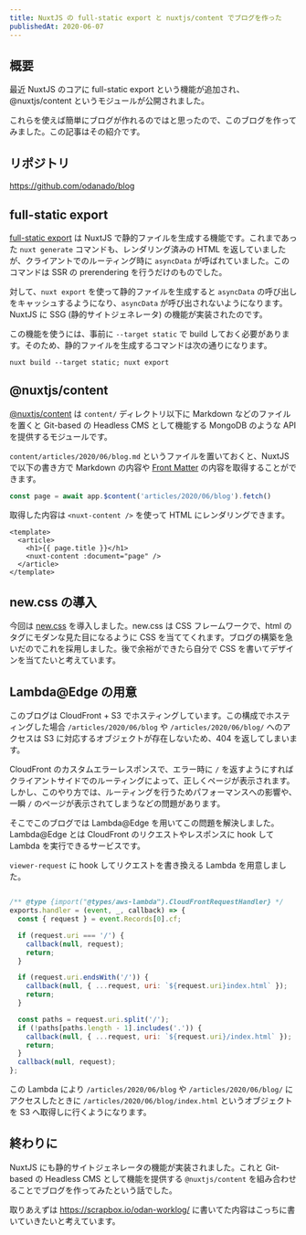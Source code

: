```yaml
---
title: NuxtJS の full-static export と nuxtjs/content でブログを作った
publishedAt: 2020-06-07
---
```


## 概要
最近 NuxtJS のコアに full-static export という機能が追加され、@nuxtjs/content というモジュールが公開されました。

これらを使えば簡単にブログが作れるのではと思ったので、このブログを作ってみました。この記事はその紹介です。

## リポジトリ
https://github.com/odanado/blog

## full-static export
[full-static export](https://github.com/nuxt/nuxt.js/pull/6159) は NuxtJS で静的ファイルを生成する機能です。これまであった `nuxt generate` コマンドも、レンダリング済みの HTML を返していましたが、クライアントでのルーティング時に `asyncData` が呼ばれていました。このコマンドは SSR の prerendering を行うだけのものでした。

対して、`nuxt export` を使って静的ファイルを生成すると `asyncData` の呼び出しをキャッシュするようになり、`asyncData` が呼び出されないようになります。NuxtJS に SSG (静的サイトジェネレータ) の機能が実装されたのです。

この機能を使うには、事前に `--target static` で build しておく必要があります。そのため、静的ファイルを生成するコマンドは次の通りになります。

```console
nuxt build --target static; nuxt export
```

## @nuxtjs/content
[@nuxtjs/content](https://content.nuxtjs.org/) は `content/` ディレクトリ以下に Markdown などのファイルを置くと Git-based の Headless CMS として機能する MongoDB のような API を提供するモジュールです。

`content/articles/2020/06/blog.md` というファイルを置いておくと、NuxtJS で以下の書き方で Markdown の内容や [Front Matter](https://jekyllrb.com/docs/front-matter/) の内容を取得することができます。
```js
const page = await app.$content('articles/2020/06/blog').fetch()
```

取得した内容は `<nuxt-content />` を使って HTML にレンダリングできます。

```vue
<template>
  <article>
    <h1>{{ page.title }}</h1>
    <nuxt-content :document="page" />
  </article>
</template>
```

## new.css の導入
今回は [new.css](https://newcss.net/) を導入しました。new.css は CSS フレームワークで、html のタグにモダンな見た目になるように CSS を当ててくれます。ブログの構築を急いだのでこれを採用しました。後で余裕ができたら自分で CSS を書いてデザインを当てたいと考えています。

##  Lambda@Edge の用意
このブログは CloudFront + S3 でホスティングしています。この構成でホスティングした場合 `/articles/2020/06/blog` や `/articles/2020/06/blog/` へのアクセスは S3 に対応するオブジェクトが存在しないため、404 を返してしまいます。

CloudFront のカスタムエラーレスポンスで、エラー時に `/` を返すようにすればクライアントサイドでのルーティングによって、正しくページが表示されます。しかし、このやり方では、ルーティングを行うためパフォーマンスへの影響や、一瞬 `/` のページが表示されてしまうなどの問題があります。

そこでこのブログでは Lambda@Edge を用いてこの問題を解決しました。Lambda@Edge とは CloudFront のリクエストやレスポンスに hook して Lambda を実行できるサービスです。

`viewer-request` に hook してリクエストを書き換える Lambda を用意しました。

```js

/** @type {import("@types/aws-lambda").CloudFrontRequestHandler} */
exports.handler = (event, _, callback) => {
  const { request } = event.Records[0].cf;

  if (request.uri === '/') {
    callback(null, request);
    return;
  }

  if (request.uri.endsWith('/')) {
    callback(null, { ...request, uri: `${request.uri}index.html` });
    return;
  }

  const paths = request.uri.split('/');
  if (!paths[paths.length - 1].includes('.')) {
    callback(null, { ...request, uri: `${request.uri}/index.html` });
    return;
  }
  callback(null, request);
};
```

この Lambda により `/articles/2020/06/blog` や `/articles/2020/06/blog/` にアクセスしたときに `/articles/2020/06/blog/index.html` というオブジェクトを S3 へ取得しに行くようになります。

## 終わりに
NuxtJS にも静的サイトジェネレータの機能が実装されました。これと Git-based の Headless CMS として機能を提供する `@nuxtjs/content` を組み合わせることでブログを作ってみたという話でした。

取りあえずは https://scrapbox.io/odan-worklog/ に書いてた内容はこっちに書いていきたいと考えています。
